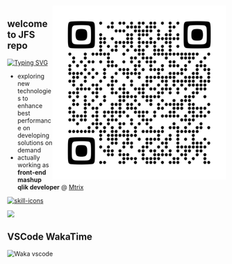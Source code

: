 <img src="./qrcode.svg" alt="qrcode-linkedin" min-width="400px" max-width="400px" width="400px" align="right" onerror="this.onerror=null; this.src='./qrcode.png';">

## welcome to <strong>JFS</strong> repo

[![Typing SVG](https://readme-typing-svg.demolab.com/?lines=JavaScript;React;Node.js;Python;Multilingual;Scan+QR+Code;Add+me+on+LinkedIn)](https://github.com/jeferson-franco)

- exploring new technologies to enhance best performance on developing solutions on demand
- actually working as **front-end mashup qlik developer** @ <a href="https://www.mtrix.com.br/en/">Mtrix</a>

<p align="left">
  <a href="https://skillicons.dev">
    <img src="https://skillicons.dev/icons?i=anaconda,aws,azure,babel,bash,bootstrap,bots,css,discord,django,docker,figma,gcp,git,github,githubactions,gmail,heroku,html,jest,jquery,js,kubernetes,linkedin,linux,materialui,maven,md,mongodb,mysql,netlify,nextjs,nodejs,php,postgres,postman,powershell,py,r,react,regex,sass,sqlite,stackoverflow,styledcomponents,svg,tailwind,ts,vercel,vim,vite,vscode,vue,wordpress&perline=7&theme=light" alt="skill-icons" title="anaconda, aws, azure, babel, bash, bootstrap, bots, css, discord, django, docker, figma, gcp, git, github, githubactions, gmail, heroku, html, jest, jquery, js, kubernetes, linkedin, linux, materialui, maven, md, mongodb, mysql, netlify, nextjs, nodejs, php, postgres, postman, powershell, py, r, react, regex, sass, sqlite, stackoverflow, styledcomponents, svg, tailwind, ts, vercel, vim, vite, vscode, vue, wordpress"/>
  </a>
</p>

<div dir="auto">
  <a href="https://github.com/jeferson-franco"></a>
  <a href="https://www.linkedin.com/in/jefersonfranco/" alt="jefe-linkedin">
    <img style="max-width: 100%;" src="https://img.shields.io/badge/-Linkedin-6610F2?style=for-the-badge&logo=Linkedin&logoColor=FFFFFF&link=https://www.linkedin.com/in/jefersonfranco/">
  </a>

## VSCode WakaTime

![Waka vscode](https://wakatime.com/share/@328ec2d1-7a5b-47b2-8ff2-1d3c2f9fa1a9/ae7a4b23-a486-4c32-9402-e4147d7dfac8.svg)

</div>
